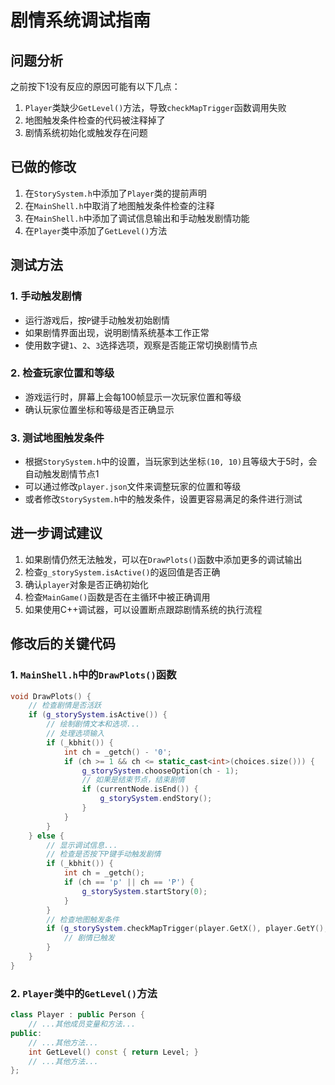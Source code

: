 # 剧情系统调试指南

## 问题分析
之前按下1没有反应的原因可能有以下几点：
1. `Player`类缺少`GetLevel()`方法，导致`checkMapTrigger`函数调用失败
2. 地图触发条件检查的代码被注释掉了
3. 剧情系统初始化或触发存在问题

## 已做的修改
1. 在`StorySystem.h`中添加了`Player`类的提前声明
2. 在`MainShell.h`中取消了地图触发条件检查的注释
3. 在`MainShell.h`中添加了调试信息输出和手动触发剧情功能
4. 在`Player`类中添加了`GetLevel()`方法

## 测试方法

### 1. 手动触发剧情
- 运行游戏后，按`P`键手动触发初始剧情
- 如果剧情界面出现，说明剧情系统基本工作正常
- 使用数字键`1`、`2`、`3`选择选项，观察是否能正常切换剧情节点

### 2. 检查玩家位置和等级
- 游戏运行时，屏幕上会每100帧显示一次玩家位置和等级
- 确认玩家位置坐标和等级是否正确显示

### 3. 测试地图触发条件
- 根据`StorySystem.h`中的设置，当玩家到达坐标`(10, 10)`且等级大于5时，会自动触发剧情节点1
- 可以通过修改`player.json`文件来调整玩家的位置和等级
- 或者修改`StorySystem.h`中的触发条件，设置更容易满足的条件进行测试

## 进一步调试建议
1. 如果剧情仍然无法触发，可以在`DrawPlots()`函数中添加更多的调试输出
2. 检查`g_storySystem.isActive()`的返回值是否正确
3. 确认`player`对象是否正确初始化
4. 检查`MainGame()`函数是否在主循环中被正确调用
5. 如果使用C++调试器，可以设置断点跟踪剧情系统的执行流程

## 修改后的关键代码

### 1. `MainShell.h`中的`DrawPlots()`函数
```cpp
void DrawPlots() {
    // 检查剧情是否活跃
    if (g_storySystem.isActive()) {
        // 绘制剧情文本和选项...
        // 处理选项输入
        if (_kbhit()) {
            int ch = _getch() - '0';
            if (ch >= 1 && ch <= static_cast<int>(choices.size())) {
                g_storySystem.chooseOption(ch - 1);
                // 如果是结束节点，结束剧情
                if (currentNode.isEnd()) {
                    g_storySystem.endStory();
                }
            }
        }
    } else {
        // 显示调试信息...
        // 检查是否按下P键手动触发剧情
        if (_kbhit()) {
            int ch = _getch();
            if (ch == 'p' || ch == 'P') {
                g_storySystem.startStory(0);
            }
        }
        // 检查地图触发条件
        if (g_storySystem.checkMapTrigger(player.GetX(), player.GetY(), player)) {
            // 剧情已触发
        }
    }
}
```

### 2. `Player`类中的`GetLevel()`方法
```cpp
class Player : public Person {
    // ...其他成员变量和方法...
public:
    // ...其他方法...
    int GetLevel() const { return Level; }
    // ...其他方法...
};
```